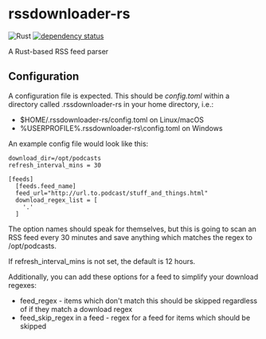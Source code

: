# rssdownloader-rs
![Rust](https://github.com/tolien/rssdownloader-rs/workflows/Rust/badge.svg)
[![dependency status](https://deps.rs/repo/github/tolien/rssdownloader-rs/status.svg)](https://deps.rs/repo/github/tolien/rssdownloader-rs)

A Rust-based RSS feed parser

## Configuration

A configuration file is expected. This should be *config.toml*
within a directory called .rssdownloader-rs in your home directory, i.e.:

* $HOME/.rssdownloader-rs/config.toml on Linux/macOS
* %USERPROFILE%\.rssdownloader-rs\config.toml on Windows

An example config file would look like this:

```
download_dir=/opt/podcasts
refresh_interval_mins = 30

[feeds]
  [feeds.feed_name]
  feed_url="http://url.to.podcast/stuff_and_things.html"
  download_regex_list = [
    '.'
  ]
```

The option names should speak for themselves, but this is going to scan an RSS feed every 30 minutes and save anything which matches the regex to /opt/podcasts.

If refresh_interval_mins is not set, the default is 12 hours.

Additionally, you can add these options for a feed to simplify your download regexes:

* feed_regex - items which don't match this should be skipped regardless of if they match a download regex
* feed_skip_regex in a feed - regex for a feed for items which should be skipped
